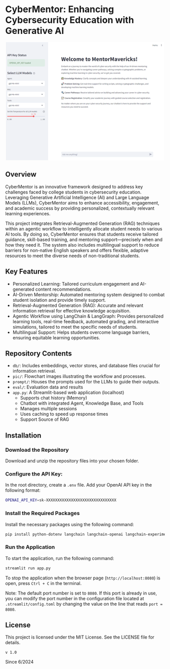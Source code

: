 # CyberMentor: Enhancing Cybersecurity Education with Generative AI

<p align="center">
  <img src="/pic/GUI.PNG" width="500"/>
</p>

## Overview
CyberMentor is an innovative framework designed to address key challenges faced by college students in cybersecurity education. Leveraging Generative Artificial Intelligence (AI) and Large Language Models (LLMs), CyberMentor aims to enhance accessibility, engagement, and academic success by providing personalized, contextually relevant learning experiences.

This project integrates Retrieval-Augmented Generation (RAG) techniques within an agentic workflow to intelligently allocate student needs to various AI tools. By doing so, CyberMentor ensures that students receive tailored guidance, skill-based training, and mentoring support—precisely when and how they need it. The system also includes multilingual support to reduce barriers for non-native English speakers and offers flexible, adaptive resources to meet the diverse needs of non-traditional students.

## Key Features
- Personalized Learning: Tailored curriculum engagement and AI-generated content recommendations.
- AI-Driven Mentorship: Automated mentoring system designed to combat student isolation and provide timely support.
- Retrieval-Augmented Generation (RAG): Accurate and relevant information retrieval for effective knowledge acquisition.
- Agentic Workflow using LangChain & LangGraph: Provides personalized learning tools, real-time feedback, automated grading, and interactive simulations, tailored to meet the specific needs of students.
- Multilingual Support: Helps students overcome language barriers, ensuring equitable learning opportunities.


## Repository Contents
- `db/`: Includes embeddings, vector stores, and database files crucial for information retrieval.
- `pic/`: Flowchart images illustrating the workflow and processes.
- `prompt/`: Houses the prompts used for the LLMs to guide their outputs.
- `eval/`: Evaluation data and results
- `app.py`: A Streamlit-based web application (localhost)
    - Supports chat history (Memory)
    - Chatbot with integrated Agent, Knowledge Base, and Tools
    - Manages multiple sessions
    - Uses caching to speed up response times
    - Support Source of RAG

## Installation
### Download the Repository
Download and unzip the repository files into your chosen folder.

### Configure the API Key:
In the root directory, create a `.env` file.
Add your OpenAI API key in the following format:
```bash
OPENAI_API_KEY=sk-XXXXXXXXXXXXXXXXXXXXXXXXXXXXXXX
```

### Install the Required Packages
Install the necessary packages using the following command:
```bash
pip install python-dotenv langchain langchain-openai langchain-experimental langchainhub langgraph openai faiss-cpu pypdf streamlit
```

### Run the Application
To start the application, run the following command:
```bash
streamlit run app.py
```
To stop the application when the browser page (`http://localhost:8080`) is open, press `Ctrl + C` in the terminal.

Note:
The default port number is set to `8080`. If this port is already in use, you can modify the port number in the configuration file located at `.streamlit/config.toml` by changing the value on the line that reads `port = 8080`.


## License
This project is licensed under the MIT License. See the LICENSE file for details.

```
v 1.0
```

Since 6/2024
